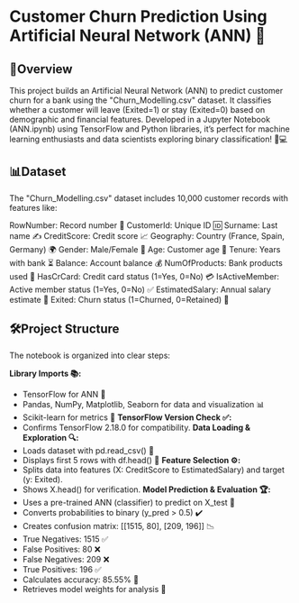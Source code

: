 # Customer Churn Prediction Using Artificial Neural Network (ANN) 🚀

## 🌟Overview

This project builds an Artificial Neural Network (ANN) to predict customer churn for a bank using the "Churn_Modelling.csv" dataset. It classifies whether a customer will leave (Exited=1) or stay (Exited=0) based on demographic and financial features. Developed in a Jupyter Notebook (ANN.ipynb) using TensorFlow and Python libraries, it’s perfect for machine learning enthusiasts and data scientists exploring binary classification! 🧠💻

## 📊Dataset
The "Churn_Modelling.csv" dataset includes 10,000 customer records with features like:

RowNumber: Record number 🔢
CustomerId: Unique ID 🆔
Surname: Last name ✍️
CreditScore: Credit score 📈
Geography: Country (France, Spain, Germany) 🌍
Gender: Male/Female 🚻
Age: Customer age 🎂
Tenure: Years with bank ⏳
Balance: Account balance 💰
NumOfProducts: Bank products used 🏦
HasCrCard: Credit card status (1=Yes, 0=No) 💳
IsActiveMember: Active member status (1=Yes, 0=No) ✅
EstimatedSalary: Annual salary estimate 💸
Exited: Churn status (1=Churned, 0=Retained) 🚪

## 🛠️Project Structure 
The notebook is organized into clear steps:

**Library Imports 📚:**
  - TensorFlow for ANN 🧠
  - Pandas, NumPy, Matplotlib, Seaborn for data and visualization 📊
  - Scikit-learn for metrics 📏
**TensorFlow Version Check ✅:**
  - Confirms TensorFlow 2.18.0 for compatibility.
**Data Loading & Exploration 🔍:**
  - Loads dataset with pd.read_csv() 📖
  - Displays first 5 rows with df.head() 👀
**Feature Selection ⚙️:**
  - Splits data into features (X: CreditScore to EstimatedSalary) and target (y: Exited).
  - Shows X.head() for verification.
**Model Prediction & Evaluation 🏆:**
  - Uses a pre-trained ANN (classifier) to predict on X_test 🔮
  - Converts probabilities to binary (y_pred > 0.5) ✔️
  - Creates confusion matrix: [[1515, 80], [209, 196]] 📉
  - True Negatives: 1515 ✅
  - False Positives: 80 ❌
  - False Negatives: 209 ❌
  - True Positives: 196 ✅
  - Calculates accuracy: 85.55% 🎯
  - Retrieves model weights for analysis 🧮

    
